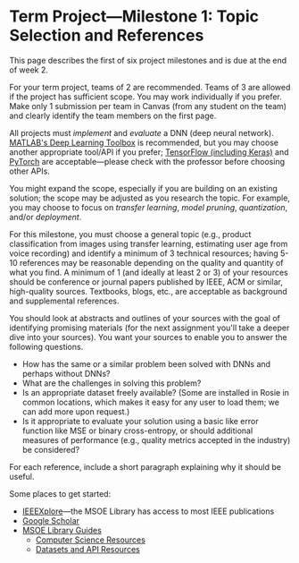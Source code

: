 # Term Project—Milestone 1: Topic Selection and References

This page describes the first of six project milestones and is due at the end of week 2.

For your term project, teams of 2 are recommended. Teams of 3 are allowed if the project has sufficient scope. You may work individually if you prefer. Make only 1 submission per team in Canvas (from any student on the team) and clearly identify the team members on the first page.

All projects must *implement* and *evaluate* a DNN (deep neural network). [MATLAB's Deep Learning Toolbox](https://www.mathworks.com/help/deeplearning/) is recommended, but you may choose another appropriate tool/API if you prefer; [TensorFlow (including Keras)](https://www.tensorflow.org/) and [PyTorch](https://pytorch.org/) are acceptable—please check with the professor before choosing other APIs.

You might expand the scope, especially if you are building on an existing solution; the scope may be adjusted as you research the topic. For example, you may choose to focus on *transfer learning*, *model pruning*, *quantization*, and/or *deployment*.

For this milestone, you must choose a general topic (e.g., product classification from images using transfer learning, estimating user age from voice recording) and identify a minimum of 3 technical resources; having 5-10 references may be reasonable depending on the quality and quantity of what you find. A minimum of 1 (and ideally at least 2 or 3) of your resources should be conference or journal papers published by IEEE, ACM or similar, high-quality sources. Textbooks, blogs, etc., are acceptable as background and supplemental references.

You should look at abstracts and outlines of your sources with the goal of identifying promising materials (for the next assignment you'll take a deeper dive into your sources). You want your sources to enable you to answer the following questions.
* How has the same or a similar problem been solved with DNNs and perhaps without DNNs?
* What are the challenges in solving this problem?
* Is an appropriate dataset freely available? (Some are installed in Rosie in common locations, which makes it easy for any user to load them; we can add more upon request.)
* Is it appropriate to evaluate your solution using a basic like error function like MSE or binary cross-entropy, or should additional measures of performance (e.g., quality metrics accepted in the industry) be considered?

For each reference, include a short paragraph explaining why it should be useful.

Some places to get started:
* [IEEEXplore](https://ieeexplore.ieee.org/)—the MSOE Library has access to most IEEE publications
* [Google Scholar](https://scholar.google.com/)
* [MSOE Library Guides](https://libguides.msoe.edu/)
  * [Computer Science Resources](https://libguides.msoe.edu/computer-science)
  * [Datasets and API Resources](https://libguides.msoe.edu/datasets)

